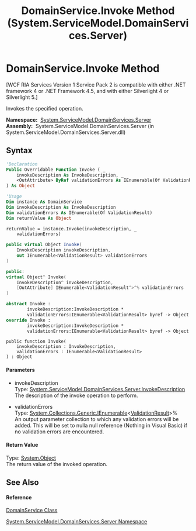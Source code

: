 ﻿---
title: DomainService.Invoke Method  (System.ServiceModel.DomainServices.Server)
TOCTitle: Invoke Method
ms:assetid: M:System.ServiceModel.DomainServices.Server.DomainService.Invoke(System.ServiceModel.DomainServices.Server.InvokeDescription,System.Collections.Generic.IEnumerable{System.ComponentModel.DataAnnotations.ValidationResult}@)
ms:mtpsurl: https://msdn.microsoft.com/en-us/library/system.servicemodel.domainservices.server.domainservice.invoke(v=VS.91)
ms:contentKeyID: 28754868
ms.date: 01/27/2012
mtps_version: v=VS.91
f1_keywords:
- System.ServiceModel.DomainServices.Server.DomainService.Invoke
dev_langs:
- CSharp
- JScript
- VB
- FSharp
- c++
api_location:
- System.ServiceModel.DomainServices.Server.dll
api_name:
- System.ServiceModel.DomainServices.Server.DomainService.Invoke
api_type:
- Managed
topic_type:
- apiref
- kbSyntax
product_family_name: VS
ROBOTS: INDEX,FOLLOW
---

# DomainService.Invoke Method

\[WCF RIA Services Version 1 Service Pack 2 is compatible with either .NET framework 4 or .NET Framework 4.5, and with either Silverlight 4 or Silverlight 5.\]

Invokes the specified operation.

**Namespace:**  [System.ServiceModel.DomainServices.Server](ff423220\(v=vs.91\).md)  
**Assembly:**  System.ServiceModel.DomainServices.Server (in System.ServiceModel.DomainServices.Server.dll)

## Syntax

``` vb
'Declaration
Public Overridable Function Invoke ( _
    invokeDescription As InvokeDescription, _
    <OutAttribute> ByRef validationErrors As IEnumerable(Of ValidationResult) _
) As Object
```

``` vb
'Usage
Dim instance As DomainService
Dim invokeDescription As InvokeDescription
Dim validationErrors As IEnumerable(Of ValidationResult)
Dim returnValue As Object

returnValue = instance.Invoke(invokeDescription, _
    validationErrors)
```

``` csharp
public virtual Object Invoke(
    InvokeDescription invokeDescription,
    out IEnumerable<ValidationResult> validationErrors
)
```

``` c++
public:
virtual Object^ Invoke(
    InvokeDescription^ invokeDescription, 
    [OutAttribute] IEnumerable<ValidationResult^>^% validationErrors
)
```

``` fsharp
abstract Invoke : 
        invokeDescription:InvokeDescription * 
        validationErrors:IEnumerable<ValidationResult> byref -> Object 
override Invoke : 
        invokeDescription:InvokeDescription * 
        validationErrors:IEnumerable<ValidationResult> byref -> Object 
```

``` jscript
public function Invoke(
    invokeDescription : InvokeDescription, 
    validationErrors : IEnumerable<ValidationResult>
) : Object
```

#### Parameters

  - invokeDescription  
    Type: [System.ServiceModel.DomainServices.Server.InvokeDescription](ff423134\(v=vs.91\).md)  
    The description of the invoke operation to perform.  

<!-- end list -->

  - validationErrors  
    Type: [System.Collections.Generic.IEnumerable](https://msdn.microsoft.com/en-us/library/9eekhta0)\<[ValidationResult](https://msdn.microsoft.com/en-us/library/Dd411789)\>%  
    An output parameter collection to which any validation errors will be added. This will be set to nulla null reference (Nothing in Visual Basic) if no validation errors are encountered.  

#### Return Value

Type: [System.Object](https://msdn.microsoft.com/en-us/library/e5kfa45b)  
The return value of the invoked operation.  

## See Also

#### Reference

[DomainService Class](ff422911\(v=vs.91\).md)

[System.ServiceModel.DomainServices.Server Namespace](ff423220\(v=vs.91\).md)


